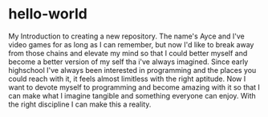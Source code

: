 # hello-world
My Introduction to creating a new repository.
The name's Ayce and I've video games for as long as I can remember,
but now I'd like to break away from those chains and elevate my mind so that I could better myself
and become a better version of my self tha i've always imagined. Since early highschool I've always been
interested in programming and the places you could reach with it, it feels almost limitless with the right
aptitude. Now I want to devote myself to programming and become amazing with it so that I can make what I imagine
tangible and something everyone can enjoy. With the right discipline I can make this a reality.
